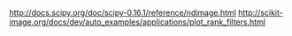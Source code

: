 http://docs.scipy.org/doc/scipy-0.16.1/reference/ndimage.html
http://scikit-image.org/docs/dev/auto_examples/applications/plot_rank_filters.html